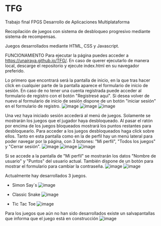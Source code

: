 # TFG
Trabajo final FPGS Desarrollo de Aplicaciones Multiplataforma

Recopilación de juegos con sistema de desbloqueo progresivo mediante sistema de recompensas.

Juegos desarrollados mediante HTML, CSS y Javascript.


FUNCIONAMIENTO 
Para ejecutar la página puedes acceder a https://unairaya.github.io/TFG/.
En caso de querer ejecutarlo de manera local, descarge el repositorio y ejecute index.html en su navegador preferido.

Lo primero que encontrará será la pantalla de inicio, en la que tras hacer click en cualquier parte de la pantalla aparece el formulario de inicio de sesión. 
En caso de no tener una cuenta registrada puede acceder al formulario de registro con el botón "Registresé aquí". Si desea volver de nuevo al formulario de inicio de sesión dispone de un botón "iniciar sesión" en el formulario de registro.
![image](https://user-images.githubusercontent.com/19588683/172690571-8ac13fbb-c5c2-4189-9604-f41b4aeafe2d.png)
![image](https://user-images.githubusercontent.com/19588683/172690701-b208a9a2-1c1e-4502-9ca4-ebfbac45ce50.png)
![image](https://user-images.githubusercontent.com/19588683/172690805-6e154cbf-161b-49ba-9d3d-9aafd41d368d.png)


Una vez haya iniciado sesión accederá al menú de juegos. Solamente se mostrarán los juegos que el jugador haya desbloqueado. Al pasar el ratón por encima de los juegos bloqueados mostrará los puntos restantes para desbloquearlo. Para acceder a los juegos desbloqueados haga click sobre ellos. Tanto en esta pantalla como en la de perfil hay un menú lateral para poder navegar por la página, con 3 botones: "Mi perfil", "Todos los juegos" y "Cerrar sesión".
![image](https://user-images.githubusercontent.com/19588683/172692831-23b2b5e9-11d8-4f96-b068-86a914c8bcc2.png)
![image](https://user-images.githubusercontent.com/19588683/172692900-a5e700a6-0635-4166-9ecb-7857ec2221ad.png)
![image](https://user-images.githubusercontent.com/19588683/172693196-156a5fb8-d088-475b-9ae1-d68d99e27857.png)

Si se accede a la pantalla de "Mi perfil" se mostrarán los datos "Nombre de usuario" y "Puntos" del usuario actual. También dispone de un botón para mostrar el formulario para cambiar la contraseña.
![image](https://user-images.githubusercontent.com/19588683/172693622-03cd1287-b803-4adc-a6b9-b569c0a91e8a.png)
![image](https://user-images.githubusercontent.com/19588683/172693681-2efe08cb-e59a-466d-a80d-889496879043.png)

Actualmente hay desarrollados 3 juegos.
  - Simon Say´s
  ![image](https://user-images.githubusercontent.com/19588683/172694248-3c3c4910-5b2a-4eb9-826a-eb8e58022f66.png)

  - Classic Snake
  ![image](https://user-images.githubusercontent.com/19588683/172694125-32ab5146-6fa6-4842-913d-a7b8ab5847de.png)

  - Tic Tac Toe
  ![image](https://user-images.githubusercontent.com/19588683/172694415-43e42e54-c960-49f5-8fac-01c992881c54.png)

Para los juegos que aún no han sido desarrollados existe un salvapantallas que informa que el juego está en construcción
![image](https://user-images.githubusercontent.com/19588683/172695372-b36d868d-73ce-49c1-a087-809d8fe15d81.png)
